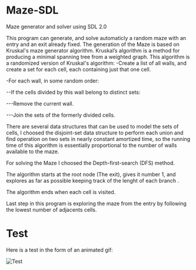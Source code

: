 # Maze-SDL
Maze generator and solver using SDL 2.0


This program can generate, and solve automaticly a random maze with an entry and an exit already fixed.
The generation of the Maze is based on Kruskal's maze generator algorithm.
Kruskal’s algorithm is a method for producing a minimal spanning tree from a weighted graph.
This algorithm is a randomized version of Kruskal's algorithm:
-Create a list of all walls, and create a set for each cell, each containing just that one cell.

-For each wall, in some random order:

--If the cells divided by this wall belong to distinct sets:

---Remove the current wall.

---Join the sets of the formerly divided cells.

There are several data structures that can be used to model the sets of cells, I choosed the disjoint-set data structure to perform each union and find operation on two sets in nearly constant amortized time, so the running time of this algorithm is essentially proportional to the number of walls available to the maze.

For solving the Maze I choosed the Depth-first-search (DFS) method.

The algorithm starts at the root node (The exit), gives it number 1, and explores as far as possible keeping track of the lenght of each branch .

The algorithm ends when each cell is visited.

Last step in this program is exploring the maze from the entry by following the lowest number of adjacents cells.

# Test
Here is a test in the form of an animated gif:

![Test](https://user-images.githubusercontent.com/79026302/109402790-02be2c80-7959-11eb-8b1e-f96f5ffc0a7d.gif)

